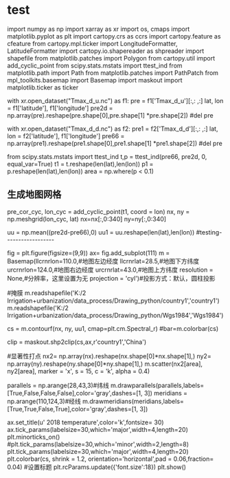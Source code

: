 # test
import numpy as np
import xarray as xr
import os, cmaps
import matplotlib.pyplot as plt
import cartopy.crs as ccrs
import cartopy.feature as cfeature
from cartopy.mpl.ticker import LongitudeFormatter, LatitudeFormatter
import cartopy.io.shapereader as shpreader
import shapefile
from matplotlib.patches import Polygon
from cartopy.util import add_cyclic_point
from scipy.stats.mstats import ttest_ind
from matplotlib.path import Path
from matplotlib.patches import PathPatch
from mpl_toolkits.basemap import Basemap
import maskout
import matplotlib.ticker as ticker

with xr.open_dataset("Tmax_d_u.nc") as f1:
    pre = f1['Tmax_d_u'][:,: ,:]
    lat, lon = f1['latitude'], f1['longitude']
    pre2d = np.array(pre).reshape(pre.shape[0],pre.shape[1] *pre.shape[2])
    #del pre

with xr.open_dataset("Tmax_d_d.nc") as f2:
    pre1 = f2['Tmax_d_d'][:,: ,:]
    lat, lon = f2['latitude'], f1['longitude']
    pre66 = np.array(pre1).reshape(pre1.shape[0],pre1.shape[1] *pre1.shape[2])
    #del pre


from scipy.stats.mstats import ttest_ind
t,p = ttest_ind(pre66, pre2d, 0, equal_var=True)
t1 = t.reshape(len(lat),len(lon))
p1 = p.reshape(len(lat),len(lon))
area = np.where(p < 0.1)

## 生成地图网格
pre_cor_cyc, lon_cyc = add_cyclic_point(t1, coord = lon)
nx, ny = np.meshgrid(lon_cyc, lat)
nx=nx[:,0:340]
ny=ny[:,0:340]

uu = np.mean((pre2d-pre66),0)
uu1 = uu.reshape(len(lat),len(lon))
#testing------------------

fig = plt.figure(figsize=(9,9))
ax= fig.add_subplot(111)
m = Basemap(llcrnrlon=110.0,#地图左边经度
    llcrnrlat=28.5,#地图下方纬度
    urcrnrlon=124.0,#地图右边经度
    urcrnrlat=43.0,#地图上方纬度
    resolution = None,#分辨率，这里设置为无
    projection = 'cyl')#投影方式：默认，圆柱投影

#掩膜
m.readshapefile('K:/2 Irrigation+urbanization/data_process/Drawing_python/country1','country1')
m.readshapefile('K:/2 Irrigation+urbanization/data_process/Drawing_python/Wgs1984','Wgs1984')

cs = m.contourf(nx, ny, uu1, cmap=plt.cm.Spectral_r)
#bar=m.colorbar(cs)

clip = maskout.shp2clip(cs,ax,r'country1','China')

#显著性打点
nx2= np.array(nx).reshape(nx.shape[0]*nx.shape[1],)
ny2= np.array(ny).reshape(ny.shape[0]*ny.shape[1],)
m.scatter(nx2[area], ny2[area], marker = 'x', s = 15, c = 'k', alpha = 0.4)

parallels = np.arange(28,43,3)#纬线
m.drawparallels(parallels,labels=[True,False,False,False],color='gray',dashes=[1, 3])
meridians = np.arange(110,124,3)#经线
m.drawmeridians(meridians,labels=[True,True,False,True],color='gray',dashes=[1, 3])

ax.set_title(u' 2018 temperature',color='k',fontsize= 30)
ax.tick_params(labelsize=30,which='major',width=4,length=20)
plt.minorticks_on()
#plt.tick_params(labelsize=30,which='minor',width=2,length=8)
plt.tick_params(labelsize=30,which='major',width=4,length=20)
plt.colorbar(cs, shrink = 1.2, orientation='horizontal',pad = 0.06,fraction= 0.04)
#设置标题
plt.rcParams.update({'font.size':18})
plt.show()
